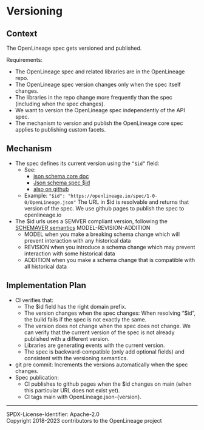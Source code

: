 # Versioning
## Context
The OpenLineage spec gets versioned and published.

Requirements:
- The OpenLineage spec and related libraries are in the OpenLineage repo.
- The OpenLineage spec version changes only when the spec itself changes.
- The libraries in the repo change more frequently than the spec (including when the spec changes).
- We want to version the OpenLineage spec independently of the API spec.
- The mechanism to version and publish the OpenLineage core spec applies to publishing custom facets.

## Mechanism
- The spec defines its current version using the `“$id”` field:
  - See:
    - [json schema core doc](https://json-schema.org/draft/2020-12/json-schema-core.html#rfc.section.8.2.1)
    - [Json schema spec $id](https://json-schema.org/draft/2019-09/schema)
    - [also on github](https://github.com/json-schema-org/json-schema-spec/blob/draft-next/meta/core.json)
  - Example:
`"$id": "https://openlineage.io/spec/1-0-0/OpenLineage.json"`
The URL in $id is resolvable and returns that version of the spec.
We use github pages to publish the spec to openlineage.io
- The $id urls uses a SEMVER compliant version, following the [SCHEMAVER semantics](https://docs.snowplowanalytics.com/docs/pipeline-components-and-applications/iglu/common-architecture/schemaver/)
MODEL-REVISION-ADDITION
  - MODEL when you make a breaking schema change which will prevent interaction with any historical data
  - REVISION when you introduce a schema change which may prevent interaction with some historical data
  - ADDITION when you make a schema change that is compatible with all historical data

## Implementation Plan
- CI verifies that:
  - The $id field has the right domain prefix.
  - The version changes when the spec changes: When resolving “$id”, the build fails if the spec is not exactly the same.
  - The version does not change when the spec does not change. We can verify that the current version of the spec is not already published with a different version.
  - Libraries are generating events with the current version.
  - The spec is backward-compatible (only add optional fields) and consistent with the versioning semantics.
- git pre commit: Increments the versions automatically when the spec changes.
- Spec publication:
  - CI publishes to github pages when the $id changes on main (when this particular URL does not exist yet).
  - CI tags main with OpenLineage.json-{version}.

----
SPDX-License-Identifier: Apache-2.0\
Copyright 2018-2023 contributors to the OpenLineage project
